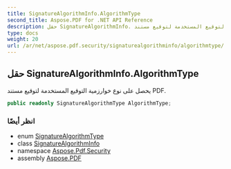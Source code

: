 ```yaml
---
title: SignatureAlgorithmInfo.AlgorithmType
second_title: Aspose.PDF for .NET API Reference
description: حقل SignatureAlgorithmInfo. يحصل على نوع خوارزمية التوقيع المستخدمة لتوقيع مستند PDF
type: docs
weight: 20
url: /ar/net/aspose.pdf.security/signaturealgorithminfo/algorithmtype/
---
```

## حقل SignatureAlgorithmInfo.AlgorithmType

يحصل على نوع خوارزمية التوقيع المستخدمة لتوقيع مستند PDF.

```csharp
public readonly SignatureAlgorithmType AlgorithmType;
```

### انظر أيضًا

* enum [SignatureAlgorithmType](../../signaturealgorithmtype/)
* class [SignatureAlgorithmInfo](../)
* namespace [Aspose.Pdf.Security](../../../aspose.pdf.security/)
* assembly [Aspose.PDF](../../../)
